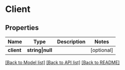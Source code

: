 # Client

## Properties

Name | Type | Description | Notes
------------ | ------------- | ------------- | -------------
**client** | **string&vert;null** |  | [optional]

[[Back to Model list]](../../README.md#models) [[Back to API list]](../../README.md#api-endpoints) [[Back to README]](../../README.md)
